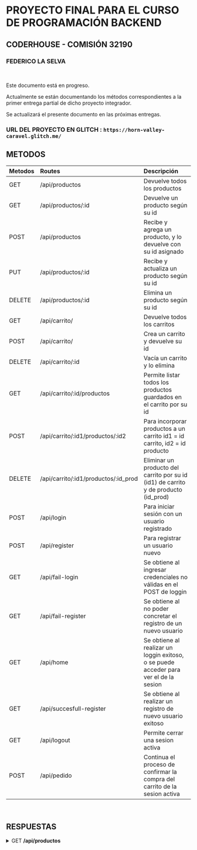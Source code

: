 # PROYECTO FINAL PARA EL CURSO DE PROGRAMACIÓN BACKEND
## CODERHOUSE - COMISIÓN 32190
### FEDERICO LA SELVA

<br>

Este documento está en progreso. 

Actualmente se están documentando los métodos correspondientes a la primer entrega partial de dicho proyecto integrador.

Se actualizará el presente documento en las próximas entregas.


### URL DEL PROYECTO EN GLITCH : `https://horn-valley-caravel.glitch.me/`


## METODOS

| Metodos | Routes                                          | Descripción                                                              			|
| :---    |     :---                                        | :---                                                                			|
| GET     | /api/productos                                  | Devuelve todos los productos                                       			|
| GET     | /api/productos/:id 		                    | Devuelve un producto según su id                            	 			|
| POST    | /api/productos                                  | Recibe y agrega un producto, y lo devuelve con su id asignado	 			|
| PUT     | /api/productos/:id       		            | Recibe y actualiza un producto según su id		         			|
| DELETE  | /api/productos/:id 		                    | Elimina un producto según su id		                         			|
| GET     | /api/carrito/		    		    | Devuelve todos los carritos					 			|
| POST    | /api/carrito/		    		    | Crea un carrito y devuelve su id					 			|
| DELETE  | /api/carrito/:id		                    | Vacía un carrito y lo elimina	                                 			|
| GET     | /api/carrito/:id/productos    		    | Permite listar todos los productos guardados en el carrito por su id  	 		|
| POST    | /api/carrito/:id1/productos/:id2   		    | Para incorporar productos a un carrito id1 = id carrito, id2 = id producto 		|
| DELETE  | /api/carrito/:id1/productos/:id_prod	    | Eliminar un producto del carrito por su id (id1) de carrito y de producto (id_prod) 	|
| POST	  | /api/login					    | Para iniciar sesión con un usuario registrado					 	|
| POST	  | /api/register				    | Para registrar un usuario nuevo							 	|
| GET	  | /api/fail-login				    | Se obtiene al ingresar credenciales no válidas en el POST de loggin		 	|
| GET	  | /api/fail-register				    | Se obtiene al no poder concretar el registro de un nuevo usuario			 	|
| GET	  | /api/home					    | Se obtiene al realizar un loggin exitoso, o se puede acceder para ver el de la sesion	|
| GET	  | /api/succesfull-register			    | Se obtiene al realizar un registro de nuevo usuario exitoso		 		|
| GET	  | /api/logout					    | Permite cerrar una sesion activa						 		|
| POST	  | /api/pedido					    | Continua el proceso de confirmar la compra del carrito de la sesion activa		|

<br>

## RESPUESTAS

<details>
<summary>GET <b>/api/productos</b></summary> 

```js
GET https://horn-valley-caravel.glitch.me/api/productos
```
### Ejemplo

```json
[
	{"id":1,
	"timestamp":1670096837624,
	"nombre":"Raqueta",
	"descripcion":"Raqueta",
	"código":"Raqueta",
	"foto":"https://cdn1.iconfinder.com/data/icons/rcons-basic-sport/16/fitness_tennis_game_raquet_training_play_sport-512.png",
	"precio":100,"stock":25
	},
	{"id":2,
	"timestamp":1670096837624,
	"nombre":"Pelota de futbol",
	"descripcion":"Pelota de futbol",
	"código":"Pelota de futbol",
	"foto":"https://cdn2.iconfinder.com/data/icons/ios-7-icons/50/football-512.png",
	"precio":35,"stock":78
	}
]
```
</details>
<br>
